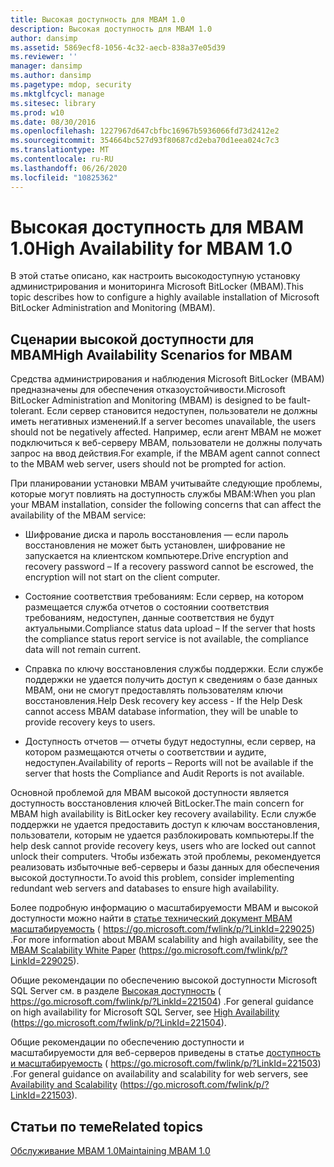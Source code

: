 ```yaml
---
title: Высокая доступность для MBAM 1.0
description: Высокая доступность для MBAM 1.0
author: dansimp
ms.assetid: 5869ecf8-1056-4c32-aecb-838a37e05d39
ms.reviewer: ''
manager: dansimp
ms.author: dansimp
ms.pagetype: mdop, security
ms.mktglfcycl: manage
ms.sitesec: library
ms.prod: w10
ms.date: 08/30/2016
ms.openlocfilehash: 1227967d647cbfbc16967b5936066fd73d2412e2
ms.sourcegitcommit: 354664bc527d93f80687cd2eba70d1eea024c7c3
ms.translationtype: MT
ms.contentlocale: ru-RU
ms.lasthandoff: 06/26/2020
ms.locfileid: "10825362"
---
```

# <span data-ttu-id="a07ee-103">Высокая доступность для MBAM 1.0</span><span class="sxs-lookup"><span data-stu-id="a07ee-103">High Availability for MBAM 1.0</span></span>


<span data-ttu-id="a07ee-104">В этой статье описано, как настроить высокодоступную установку администрирования и мониторинга Microsoft BitLocker (MBAM).</span><span class="sxs-lookup"><span data-stu-id="a07ee-104">This topic describes how to configure a highly available installation of Microsoft BitLocker Administration and Monitoring (MBAM).</span></span>

## <span data-ttu-id="a07ee-105">Сценарии высокой доступности для MBAM</span><span class="sxs-lookup"><span data-stu-id="a07ee-105">High Availability Scenarios for MBAM</span></span>


<span data-ttu-id="a07ee-106">Средства администрирования и наблюдения Microsoft BitLocker (MBAM) предназначены для обеспечения отказоустойчивости.</span><span class="sxs-lookup"><span data-stu-id="a07ee-106">Microsoft BitLocker Administration and Monitoring (MBAM) is designed to be fault-tolerant.</span></span> <span data-ttu-id="a07ee-107">Если сервер становится недоступен, пользователи не должны иметь негативных изменений.</span><span class="sxs-lookup"><span data-stu-id="a07ee-107">If a server becomes unavailable, the users should not be negatively affected.</span></span> <span data-ttu-id="a07ee-108">Например, если агент MBAM не может подключиться к веб-серверу MBAM, пользователи не должны получать запрос на ввод действия.</span><span class="sxs-lookup"><span data-stu-id="a07ee-108">For example, if the MBAM agent cannot connect to the MBAM web server, users should not be prompted for action.</span></span>

<span data-ttu-id="a07ee-109">При планировании установки MBAM учитывайте следующие проблемы, которые могут повлиять на доступность службы MBAM:</span><span class="sxs-lookup"><span data-stu-id="a07ee-109">When you plan your MBAM installation, consider the following concerns that can affect the availability of the MBAM service:</span></span>

-   <span data-ttu-id="a07ee-110">Шифрование диска и пароль восстановления — если пароль восстановления не может быть установлен, шифрование не запускается на клиентском компьютере.</span><span class="sxs-lookup"><span data-stu-id="a07ee-110">Drive encryption and recovery password – If a recovery password cannot be escrowed, the encryption will not start on the client computer.</span></span>

-   <span data-ttu-id="a07ee-111">Состояние соответствия требованиям: Если сервер, на котором размещается служба отчетов о состоянии соответствия требованиям, недоступен, данные соответствия не будут актуальными.</span><span class="sxs-lookup"><span data-stu-id="a07ee-111">Compliance status data upload – If the server that hosts the compliance status report service is not available, the compliance data will not remain current.</span></span>

-   <span data-ttu-id="a07ee-112">Справка по ключу восстановления службы поддержки. Если службе поддержки не удается получить доступ к сведениям о базе данных MBAM, они не смогут предоставлять пользователям ключи восстановления.</span><span class="sxs-lookup"><span data-stu-id="a07ee-112">Help Desk recovery key access - If the Help Desk cannot access MBAM database information, they will be unable to provide recovery keys to users.</span></span>

-   <span data-ttu-id="a07ee-113">Доступность отчетов — отчеты будут недоступны, если сервер, на котором размещаются отчеты о соответствии и аудите, недоступен.</span><span class="sxs-lookup"><span data-stu-id="a07ee-113">Availability of reports – Reports will not be available if the server that hosts the Compliance and Audit Reports is not available.</span></span>

<span data-ttu-id="a07ee-114">Основной проблемой для MBAM высокой доступности является доступность восстановления ключей BitLocker.</span><span class="sxs-lookup"><span data-stu-id="a07ee-114">The main concern for MBAM high availability is BitLocker key recovery availability.</span></span> <span data-ttu-id="a07ee-115">Если службе поддержки не удается предоставить доступ к ключам восстановления, пользователи, которым не удается разблокировать компьютеры.</span><span class="sxs-lookup"><span data-stu-id="a07ee-115">If the help desk cannot provide recovery keys, users who are locked out cannot unlock their computers.</span></span> <span data-ttu-id="a07ee-116">Чтобы избежать этой проблемы, рекомендуется реализовать избыточные веб-серверы и базы данных для обеспечения высокой доступности.</span><span class="sxs-lookup"><span data-stu-id="a07ee-116">To avoid this problem, consider implementing redundant web servers and databases to ensure high availability.</span></span>

<span data-ttu-id="a07ee-117">Более подробную информацию о масштабируемости MBAM и высокой доступности можно найти в [статье технический документ MBAM масштабируемость](https://go.microsoft.com/fwlink/p/?LinkId=229025) ( https://go.microsoft.com/fwlink/p/?LinkId=229025) .</span><span class="sxs-lookup"><span data-stu-id="a07ee-117">For more information about MBAM scalability and high availability, see the [MBAM Scalability White Paper](https://go.microsoft.com/fwlink/p/?LinkId=229025) (https://go.microsoft.com/fwlink/p/?LinkId=229025).</span></span>

<span data-ttu-id="a07ee-118">Общие рекомендации по обеспечению высокой доступности Microsoft SQL Server см. в разделе [Высокая доступность](https://go.microsoft.com/fwlink/p/?LinkId=221504) ( https://go.microsoft.com/fwlink/p/?LinkId=221504) .</span><span class="sxs-lookup"><span data-stu-id="a07ee-118">For general guidance on high availability for Microsoft SQL Server, see [High Availability](https://go.microsoft.com/fwlink/p/?LinkId=221504) (https://go.microsoft.com/fwlink/p/?LinkId=221504).</span></span>

<span data-ttu-id="a07ee-119">Общие рекомендации по обеспечению доступности и масштабируемости для веб-серверов приведены в статье [доступность и масштабируемость](https://go.microsoft.com/fwlink/p/?LinkId=221503) ( https://go.microsoft.com/fwlink/p/?LinkId=221503) .</span><span class="sxs-lookup"><span data-stu-id="a07ee-119">For general guidance on availability and scalability for web servers, see [Availability and Scalability](https://go.microsoft.com/fwlink/p/?LinkId=221503) (https://go.microsoft.com/fwlink/p/?LinkId=221503).</span></span>

## <span data-ttu-id="a07ee-120">Статьи по теме</span><span class="sxs-lookup"><span data-stu-id="a07ee-120">Related topics</span></span>


[<span data-ttu-id="a07ee-121">Обслуживание MBAM 1.0</span><span class="sxs-lookup"><span data-stu-id="a07ee-121">Maintaining MBAM 1.0</span></span>](maintaining-mbam-10.md)

 

 





